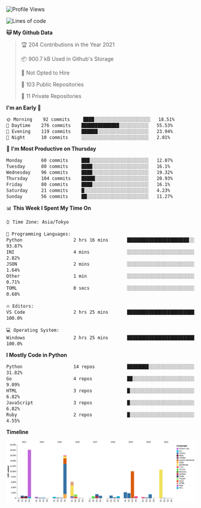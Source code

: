 <!--START_SECTION:waka-->
![Profile Views](http://img.shields.io/badge/Profile%20Views-1-blue)

![Lines of code](https://img.shields.io/badge/From%20Hello%20World%20I%27ve%20Written-77937%20lines%20of%20code-blue)

**🐱 My Github Data** 

> 🏆 204 Contributions in the Year 2021
 > 
> 📦 900.7 kB Used in Github's Storage 
 > 
> 🚫 Not Opted to Hire
 > 
> 📜 103 Public Repositories 
 > 
> 🔑 11 Private Repositories  
 > 
**I'm an Early 🐤** 

```text
🌞 Morning    92 commits     ████░░░░░░░░░░░░░░░░░░░░░   18.51% 
🌆 Daytime    276 commits    ██████████████░░░░░░░░░░░   55.53% 
🌃 Evening    119 commits    ██████░░░░░░░░░░░░░░░░░░░   23.94% 
🌙 Night      10 commits     ░░░░░░░░░░░░░░░░░░░░░░░░░   2.01%

```
📅 **I'm Most Productive on Thursday** 

```text
Monday       60 commits     ███░░░░░░░░░░░░░░░░░░░░░░   12.07% 
Tuesday      80 commits     ████░░░░░░░░░░░░░░░░░░░░░   16.1% 
Wednesday    96 commits     ████░░░░░░░░░░░░░░░░░░░░░   19.32% 
Thursday     104 commits    █████░░░░░░░░░░░░░░░░░░░░   20.93% 
Friday       80 commits     ████░░░░░░░░░░░░░░░░░░░░░   16.1% 
Saturday     21 commits     █░░░░░░░░░░░░░░░░░░░░░░░░   4.23% 
Sunday       56 commits     ██░░░░░░░░░░░░░░░░░░░░░░░   11.27%

```


📊 **This Week I Spent My Time On** 

```text
⌚︎ Time Zone: Asia/Tokyo

💬 Programming Languages: 
Python                   2 hrs 16 mins       ███████████████████████░░   93.87% 
INI                      4 mins              ░░░░░░░░░░░░░░░░░░░░░░░░░   2.82% 
JSON                     2 mins              ░░░░░░░░░░░░░░░░░░░░░░░░░   1.64% 
Other                    1 min               ░░░░░░░░░░░░░░░░░░░░░░░░░   0.71% 
TOML                     0 secs              ░░░░░░░░░░░░░░░░░░░░░░░░░   0.68%

🔥 Editors: 
VS Code                  2 hrs 25 mins       █████████████████████████   100.0%

💻 Operating System: 
Windows                  2 hrs 25 mins       █████████████████████████   100.0%

```

**I Mostly Code in Python** 

```text
Python                   14 repos            ████████░░░░░░░░░░░░░░░░░   31.82% 
Go                       4 repos             ██░░░░░░░░░░░░░░░░░░░░░░░   9.09% 
HTML                     3 repos             █░░░░░░░░░░░░░░░░░░░░░░░░   6.82% 
JavaScript               3 repos             █░░░░░░░░░░░░░░░░░░░░░░░░   6.82% 
Ruby                     2 repos             █░░░░░░░░░░░░░░░░░░░░░░░░   4.55%

```


**Timeline**

![Chart not found](https://raw.githubusercontent.com/takuan-osho/takuan-osho/master/charts/bar_graph.png) 


<!--END_SECTION:waka-->
